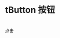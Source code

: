 # tButton 按钮

#
<tButton type="success">点击</tButton>

<script setup>
    import tButton from '../../packages/button/index.vue'
</script>